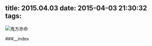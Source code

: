 title: 2015.04.03
date: 2015-04-03 21:30:32
tags:
---

![鬼方赤命][1]

###__index






[1]:http://img-pili.qiniudn.com/guifangchiming